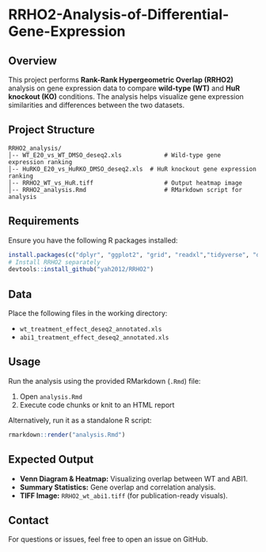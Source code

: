 # RRHO2-Analysis-of-Differential-Gene-Expression

## Overview
This project performs **Rank-Rank Hypergeometric Overlap (RRHO2)** analysis on gene expression data to compare **wild-type (WT)** and **HuR knockout (KO)** conditions. The analysis helps visualize gene expression similarities and differences between the two datasets.

## Project Structure
```
RRHO2_analysis/
│-- WT_E20_vs_WT_DMSO_deseq2.xls            # Wild-type gene expression ranking
│-- HuRKO_E20_vs_HuRKO_DMSO_deseq2.xls  # HuR knockout gene expression ranking
│-- RRHO2_WT_vs_HuR.tiff                    # Output heatmap image
│-- RRHO2_analysis.Rmd                      # RMarkdown script for analysis
```

## Requirements
Ensure you have the following R packages installed:
```r
install.packages(c("dplyr", "ggplot2", "grid", "readxl","tidyverse", "devtools"))
# Install RRHO2 separately
devtools::install_github("yah2012/RRHO2")
```
## Data

Place the following files in the working directory:

- `wt_treatment_effect_deseq2_annotated.xls`
- `abi1_treatment_effect_deseq2_annotated.xls`

## Usage

Run the analysis using the provided RMarkdown (`.Rmd`) file:

1. Open `analysis.Rmd`
2. Execute code chunks or knit to an HTML report

Alternatively, run it as a standalone R script:

```r
rmarkdown::render("analysis.Rmd")
```

## Expected Output
- **Venn Diagram & Heatmap:** Visualizing overlap between WT and ABI1.
- **Summary Statistics:** Gene overlap and correlation analysis.
- **TIFF Image:** `RRHO2_wt_abi1.tiff` (for publication-ready visuals).


## Contact
For questions or issues, feel free to open an issue on GitHub.
